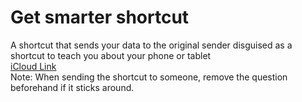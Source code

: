 # Get smarter shortcut
A shortcut that sends your data to the original sender disguised as a shortcut to teach you about your phone or tablet  
[iCloud Link](https://www.icloud.com/shortcuts/1b43331439b24c92a0729ff778f1d6f9)  
Note: When sending the shortcut to someone, remove the question beforehand if it sticks around.
